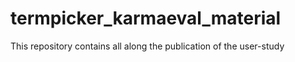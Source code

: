 # termpicker_karmaeval_material
This repository contains all along the publication of the user-study
